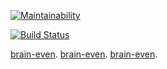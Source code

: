 [![Maintainability](https://api.codeclimate.com/v1/badges/a99a88d28ad37a79dbf6/maintainability)](https://codeclimate.com/github/codeclimate/codeclimate/maintainability)

[![Build Status](https://travis-ci.org/stakeout/frontend-project-lvl1.svg?branch=master)](https://travis-ci.org/stakeout/frontend-project-lvl1)

[brain-even](https://asciinema.org/a/GxgHRMd5UG9poQpSG6Fj8fBc0 "asciinema for brain-even game task").
[brain-even](https://asciinema.org/a/pYVbZwwdEDXZKOL30NkxxMiAl "asciinema for brain-calc game task").
[brain-even](https://asciinema.org/a/qy2l6TA4ZOZqT25PdbNDorvDH "asciinema for brain-gcd game task").